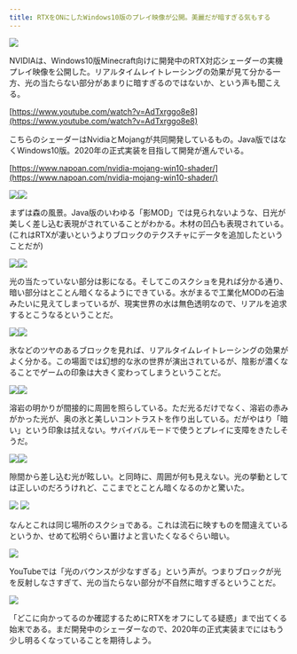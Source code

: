 ```yaml
---
title: RTXをONにしたWindows10版のプレイ映像が公開。美麗だが暗すぎる気もする
---
```


![](https://cdn-ak.f.st-hatena.com/images/fotolife/s/sasigume/20210208/20210208120721.jpg)

NVIDIAは、Windows10版Minecraft向けに開発中のRTX対応シェーダーの実機プレイ映像を公開した。リアルタイムレイトレーシングの効果が見て分かる一方、光の当たらない部分があまりに暗すぎるのではないか、という声も聞こえる。

[https://www.youtube.com/watch?v=AdTxrggo8e8](https://www.youtube.com/watch?v=AdTxrggo8e8)

こちらのシェーダーはNvidiaとMojangが共同開発しているもの。Java版ではなくWindows10版。2020年の正式実装を目指して開発が進んでいる。

[https://www.napoan.com/nvidia-mojang-win10-shader/](https://www.napoan.com/nvidia-mojang-win10-shader/)

![](https://cdn-ak.f.st-hatena.com/images/fotolife/s/sasigume/20210208/20210208120708.jpg)![](https://cdn-ak.f.st-hatena.com/images/fotolife/s/sasigume/20210208/20210208120703.jpg)

まずは森の風景。Java版のいわゆる「影MOD」では見られないような、日光が美しく差し込む表現がされていることがわかる。木材の凹凸も表現されている。(これはRTXが凄いというよりブロックのテクスチャにデータを追加したということだが)

![](https://cdn-ak.f.st-hatena.com/images/fotolife/s/sasigume/20210208/20210208120711.jpg)![](https://cdn-ak.f.st-hatena.com/images/fotolife/s/sasigume/20210208/20210208120715.jpg)

光の当たっていない部分は影になる。そしてこのスクショを見れば分かる通り、暗い部分はとことん暗くなるようにできている。水がまるで工業化MODの石油みたいに見えてしまっているが、現実世界の水は無色透明なので、リアルを追求するとこうなるということだ。

![](https://cdn-ak.f.st-hatena.com/images/fotolife/s/sasigume/20210208/20210208120718.jpg)![](https://cdn-ak.f.st-hatena.com/images/fotolife/s/sasigume/20210208/20210208120721.jpg)

氷などのツヤのあるブロックを見れば、リアルタイムレイトレーシングの効果がよく分かる。この場面では幻想的な氷の世界が演出されているが、陰影が濃くなることでゲームの印象は大きく変わってしまうということだ。

![](https://cdn-ak.f.st-hatena.com/images/fotolife/s/sasigume/20210208/20210208120725.jpg)![](https://cdn-ak.f.st-hatena.com/images/fotolife/s/sasigume/20210208/20210208120728.jpg)

溶岩の明かりが間接的に周囲を照らしている。ただ光るだけでなく、溶岩の赤みがかった光が、奥の氷と美しいコントラストを作り出している。だがやはり「暗い」という印象は拭えない。サバイバルモードで使うとプレイに支障をきたしそうだ。

![](https://cdn-ak.f.st-hatena.com/images/fotolife/s/sasigume/20210208/20210208120733.jpg)![](https://cdn-ak.f.st-hatena.com/images/fotolife/s/sasigume/20210208/20210208120737.jpg)

隙間から差し込む光が眩しい。と同時に、周囲が何も見えない。光の挙動としては正しいのだろうけれど、ここまでとことん暗くなるのかと驚いた。

![](https://cdn-ak.f.st-hatena.com/images/fotolife/s/sasigume/20210208/20210208120740.jpg) ![](https://cdn-ak.f.st-hatena.com/images/fotolife/s/sasigume/20210208/20210208120743.jpg)

なんとこれは同じ場所のスクショである。これは流石に映すものを間違えているというか、せめて松明ぐらい置けよと言いたくなるぐらい暗い。

![](https://cdn-ak.f.st-hatena.com/images/fotolife/s/sasigume/20210208/20210208120752.jpg)

YouTubeでは「光のバウンスが少なすぎる」という声が。つまりブロックが光を反射しなさすぎて、光の当たらない部分が不自然に暗すぎるということだ。

![](https://cdn-ak.f.st-hatena.com/images/fotolife/s/sasigume/20210208/20210208120748.jpg)

「どこに向かってるのか確認するためにRTXをオフにしてる疑惑」まで出てくる始末である。まだ開発中のシェーダーなので、2020年の正式実装までにはもう少し明るくなっていることを期待しよう。
